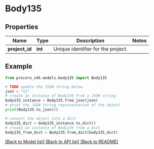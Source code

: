 # Body135


## Properties

Name | Type | Description | Notes
------------ | ------------- | ------------- | -------------
**project_id** | **int** | Unique identifier for the project. | 

## Example

```python
from procore_sdk.models.body135 import Body135

# TODO update the JSON string below
json = "{}"
# create an instance of Body135 from a JSON string
body135_instance = Body135.from_json(json)
# print the JSON string representation of the object
print(Body135.to_json())

# convert the object into a dict
body135_dict = body135_instance.to_dict()
# create an instance of Body135 from a dict
body135_from_dict = Body135.from_dict(body135_dict)
```
[[Back to Model list]](../README.md#documentation-for-models) [[Back to API list]](../README.md#documentation-for-api-endpoints) [[Back to README]](../README.md)



